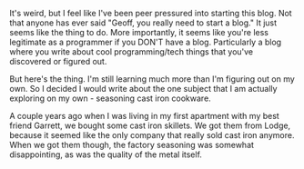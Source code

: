 It's weird, but I feel like I've been peer pressured into starting
this blog.  Not that anyone has ever said "Geoff, you really need to
start a blog."  It just seems like the thing to do.  More importantly,
it seems like you're less legitimate as a programmer if you DON'T have
a blog.  Particularly a blog where you write about cool
programming/tech things that you've discovered or figured out.

But here's the thing.  I'm still learning much more than I'm figuring
out on my own.  So I decided I would write about the one subject that
I am actually exploring on my own - seasoning cast iron cookware.

A couple years ago when I was living in my first apartment with my
best friend Garrett, we bought some cast iron skillets.  We got them
from Lodge, because it seemed like the only company that really sold
cast iron anymore.  When we got them though, the factory seasoning was
somewhat disappointing, as was the quality of the metal itself.
